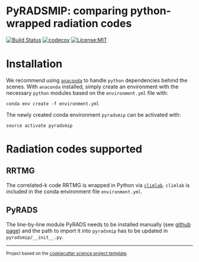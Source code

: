 PyRADSMIP: comparing python-wrapped radiation codes
==============================
[![Build Status](https://travis-ci.com/hdrake/pyradsmip.svg?branch=master)](https://travis-ci.com/hdrake/pyradsmip)
[![codecov](https://codecov.io/gh/hdrake/pyradsmip/branch/master/graph/badge.svg)](https://codecov.io/gh/hdrake/pyradsmip)
[![License:MIT](https://img.shields.io/badge/License-MIT-lightgray.svg?style=flt-square)](https://opensource.org/licenses/MIT)

# Installation

We recommend using [`anaconda`](https://www.anaconda.com/distribution/) to handle `python` dependencies behind the scenes. With `anaconda` installed, simply create an environment with the necessary `python` modules based on the `environment.yml` file with:

`conda env create -f environment.yml`

The newly created conda environment `pyradsmip` can be activated with:

`source activate pyradsmip`

# Radiation codes supported

## RRTMG

The correlated-k code RRTMG is wrapped in Python via [`climlab`](https://github.com/brian-rose/climlab). `climlab` is included in the conda environment file `environment.yml`.

## PyRADS

The line-by-line module PyRADS needs to be installed manually (see [github page](https://github.com/ddbkoll/PyRADS)) and the path to import it into `pyradsmip` has to be updated in `pyradsmip/__init__.py`.

--------

<p><small>Project based on the <a target="_blank" href="https://github.com/jbusecke/cookiecutter-science-project">cookiecutter science project template</a>.</small></p>
